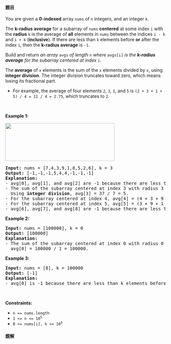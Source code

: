 #### 题目
<p>You are given a <strong>0-indexed</strong> array <code>nums</code> of <code>n</code> integers, and an integer <code>k</code>.</p>

<p>The <strong>k-radius average</strong> for a subarray of <code>nums</code> <strong>centered</strong> at some index <code>i</code> with the <strong>radius</strong> <code>k</code> is the average of <strong>all</strong> elements in <code>nums</code> between the indices <code>i - k</code> and <code>i + k</code> (<strong>inclusive</strong>). If there are less than <code>k</code> elements before <strong>or</strong> after the index <code>i</code>, then the <strong>k-radius average</strong> is <code>-1</code>.</p>

<p>Build and return <em>an array </em><code>avgs</code><em> of length </em><code>n</code><em> where </em><code>avgs[i]</code><em> is the <strong>k-radius average</strong> for the subarray centered at index </em><code>i</code>.</p>

<p>The <strong>average</strong> of <code>x</code> elements is the sum of the <code>x</code> elements divided by <code>x</code>, using <strong>integer division</strong>. The integer division truncates toward zero, which means losing its fractional part.</p>

<ul>
	<li>For example, the average of four elements <code>2</code>, <code>3</code>, <code>1</code>, and <code>5</code> is <code>(2 + 3 + 1 + 5) / 4 = 11 / 4 = 2.75</code>, which truncates to <code>2</code>.</li>
</ul>

<p>&nbsp;</p>
<p><strong class="example">Example 1:</strong></p>
<img alt="" src="https://assets.leetcode.com/uploads/2021/11/07/eg1.png" style="width: 343px; height: 119px;" />
<pre>
<strong>Input:</strong> nums = [7,4,3,9,1,8,5,2,6], k = 3
<strong>Output:</strong> [-1,-1,-1,5,4,4,-1,-1,-1]
<strong>Explanation:</strong>
- avg[0], avg[1], and avg[2] are -1 because there are less than k elements <strong>before</strong> each index.
- The sum of the subarray centered at index 3 with radius 3 is: 7 + 4 + 3 + 9 + 1 + 8 + 5 = 37.
  Using <strong>integer division</strong>, avg[3] = 37 / 7 = 5.
- For the subarray centered at index 4, avg[4] = (4 + 3 + 9 + 1 + 8 + 5 + 2) / 7 = 4.
- For the subarray centered at index 5, avg[5] = (3 + 9 + 1 + 8 + 5 + 2 + 6) / 7 = 4.
- avg[6], avg[7], and avg[8] are -1 because there are less than k elements <strong>after</strong> each index.
</pre>

<p><strong class="example">Example 2:</strong></p>

<pre>
<strong>Input:</strong> nums = [100000], k = 0
<strong>Output:</strong> [100000]
<strong>Explanation:</strong>
- The sum of the subarray centered at index 0 with radius 0 is: 100000.
  avg[0] = 100000 / 1 = 100000.
</pre>

<p><strong class="example">Example 3:</strong></p>

<pre>
<strong>Input:</strong> nums = [8], k = 100000
<strong>Output:</strong> [-1]
<strong>Explanation:</strong> 
- avg[0] is -1 because there are less than k elements before and after index 0.
</pre>

<p>&nbsp;</p>
<p><strong>Constraints:</strong></p>

<ul>
	<li><code>n == nums.length</code></li>
	<li><code>1 &lt;= n &lt;= 10<sup>5</sup></code></li>
	<li><code>0 &lt;= nums[i], k &lt;= 10<sup>5</sup></code></li>
</ul>


 #### 题解